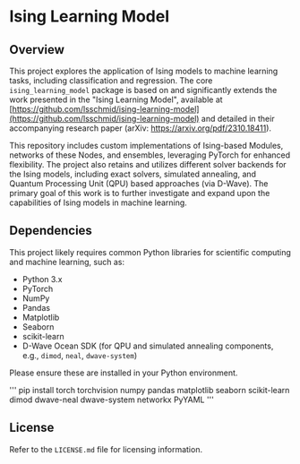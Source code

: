 # Ising Learning Model

## Overview

This project explores the application of Ising models to machine learning tasks, including classification and regression. The core `ising_learning_model` package is based on and significantly extends the work presented in the "Ising Learning Model", available at [https://github.com/lsschmid/ising-learning-model](https://github.com/lsschmid/ising-learning-model) and detailed in their accompanying research paper (arXiv: https://arxiv.org/pdf/2310.18411).

This repository includes custom implementations of Ising-based Modules, networks of these Nodes, and ensembles, leveraging PyTorch for enhanced flexibility. The project also retains and utilizes different solver backends for the Ising models, including exact solvers, simulated annealing, and Quantum Processing Unit (QPU) based approaches (via D-Wave). The primary goal of this work is to further investigate and expand upon the capabilities of Ising models in machine learning.

## Dependencies

This project likely requires common Python libraries for scientific computing and machine learning, such as:
*   Python 3.x
*   PyTorch
*   NumPy
*   Pandas
*   Matplotlib
*   Seaborn
*   scikit-learn
*   D-Wave Ocean SDK (for QPU and simulated annealing components, e.g., `dimod`, `neal`, `dwave-system`)

Please ensure these are installed in your Python environment.

'''
pip install torch torchvision numpy pandas matplotlib seaborn scikit-learn dimod dwave-neal dwave-system networkx PyYAML
'''

## License

Refer to the `LICENSE.md` file for licensing information.
